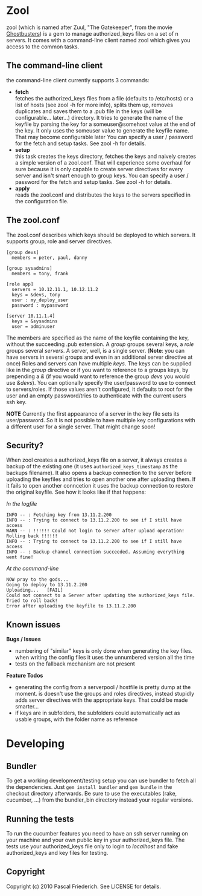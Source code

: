 Zool
=================
zool (which is named after Zuul, "The Gatekeeper", from the movie [Ghostbusters](http://en.wikipedia.org/wiki/Ghostbusters)) is a gem to manage authorized_keys files on a set of n servers.
It comes with a command-line client named zool which gives you access to the common tasks.

The command-line client
-----------------------

the command-line client currently supports 3 commands:

* __fetch__<br>
  fetches the authorized_keys files from a file (defaults to /etc/hosts) or a list of hosts (see zool -h for more info), splits them up, removes duplicates and saves them to a .pub file in the keys (will be configurable... later...) directory.
  It tries to generate the name of the keyfile by parsing the key for a someuser@somehost value at the end of the key. It only uses the someuser value to generate the keyfile name. That may become configurable later
  You can specify a user / password for the fetch and setup tasks. See zool -h for details.
* __setup__<br>
  this task creates the keys directory, fetches the keys and naively creates a simple version of a zool.conf. That will experience some overhaul for sure because it is only capable to create server directives for every server and isn't smart enough to group keys.
  You can specify a user / password for the fetch and setup tasks. See zool -h for details.
* __apply__<br>
  reads the zool.conf and distributes the keys to the servers specified in the configuration file. <br>

The zool.conf
---------------

The zool.conf describes which keys should be deployed to which servers. It supports group, role and server directives.

    [group devs]
      members = peter, paul, danny
    
    [group sysadmins]
      members = tony, frank
    
    [role app]
      servers = 10.12.11.1, 10.12.11.2
      keys = &devs, tony
      user : my_deploy_user
      password : mypassword

    [server 10.11.1.4]
      keys = &sysadmins
      user = adminuser

The members are specified as the name of the keyfile containing the key, without the succeeding .pub extension.
A _group_ groups several keys, a _role_ groups several _servers_. A server, well, is a single server. (__Note__: you can have servers in several groups and even in an additional server directive at once)
Roles and servers can have multiple _keys_. The keys can be supplied like in the _group_ directive or if you want to reference to a groups keys, by prepending a _&_ (if you would want to reference the group _devs_ you would use _&devs_).
You can optionally specify the user/password to use to connect to servers/roles. If those values aren't configured, it defaults to root for the user and an empty password/tries to authenticate with the current users ssh key.

__NOTE__
Currently the first appearance of a server in the key file sets its user/password. So it is not possible to have multiple key configurations with a different user for a single server. That might change soon!

Security?
----------
When zool creates a authorized_keys file on a server, it always creates a backup of the existing one (it uses `authorized_keys_timestamp` as the backups filename).
It also opens a backup connection to the server before uploading the keyfiles and tries to open another one after uploading them. If it fails to open another conncetion it uses the backup connection to restore the original keyfile.
See how it looks like if that happens:

*In the logfile*

    INFO -- : Fetching key from 13.11.2.200
    INFO -- : Trying to connect to 13.11.2.200 to see if I still have access
    WARN -- : !!!!!! Could not login to server after upload operation! Rolling back !!!!!!
    INFO -- : Trying to connect to 13.11.2.200 to see if I still have access
    INFO -- : Backup channel connection succeeded. Assuming everything went fine!

*At the command-line*
    
    NOW pray to the gods... 
    Going to deploy to 13.11.2.200
    Uploading...   [FAIL]
    Could not connect to a Server after updating the authorized_keys file. Tried to roll back!
    Error after uploading the keyfile to 13.11.2.200

Known issues
------------

__Bugs / Issues__

* numbering of "similar" keys is only done when generating the key files. when writing the config files it uses the unnumbered version all the time
* tests on the fallback mechanism are not present 

__Feature Todos__

* generating the config from a serverpool / hostfile is pretty dump at the moment. is doesn't use the groups and roles directives, instead stupidly adds server directives with the appropriate keys. That could be made smarter...
* if keys are in subfolders, the subfolders could automatically act as usable groups, with the folder name as reference

Developing
==========

Bundler
-------

To get a working development/testing setup you can use bundler to fetch all the dependencies. Just `gem install bundler` and `gem bundle` in the checkout directory afterwards. Be sure to use the executables (rake, cucumber, ...) from the bundler_bin directory instead your regular versions.

Running the tests
-----------------

To run the cucumber features you need to have an ssh server running on your machine and your own public key in your authorized_keys file.
The tests use your authorized_keys file only to login to _localhost_ and fake authorized_keys and key files for testing.

Copyright
---------
Copyright (c) 2010 Pascal Friederich. See LICENSE for details.